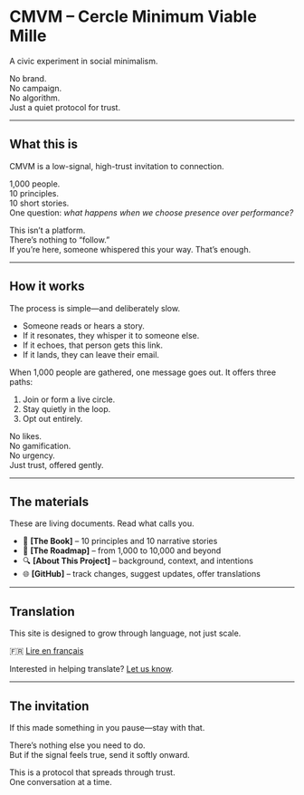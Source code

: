 # CMVM – Cercle Minimum Viable Mille

A civic experiment in social minimalism.

No brand.  
No campaign.  
No algorithm.  
Just a quiet protocol for trust.

---

## What this is

CMVM is a low-signal, high-trust invitation to connection.

1,000 people.  
10 principles.  
10 short stories.  
One question: *what happens when we choose presence over performance?*

This isn’t a platform.  
There’s nothing to “follow.”  
If you’re here, someone whispered this your way. That’s enough.

---

## How it works

The process is simple—and deliberately slow.

- Someone reads or hears a story.
- If it resonates, they whisper it to someone else.
- If it echoes, that person gets this link.
- If it lands, they can leave their email.

When 1,000 people are gathered, one message goes out. It offers three paths:

1. Join or form a live circle.
2. Stay quietly in the loop.
3. Opt out entirely.

No likes.  
No gamification.  
No urgency.  
Just trust, offered gently.

---

## The materials

These are living documents. Read what calls you.

- 📘 **[The Book]** – 10 principles and 10 narrative stories
- 🧭 **[The Roadmap]** – from 1,000 to 10,000 and beyond
- 🔍 **[About This Project]** – background, context, and intentions
- 🌐 **[GitHub]** – track changes, suggest updates, offer translations

---

## Translation

This site is designed to grow through language, not just scale.

🇫🇷 [Lire en français](#)

Interested in helping translate? [Let us know](#).

---

## The invitation

If this made something in you pause—stay with that.

There’s nothing else you need to do.  
But if the signal feels true, send it softly onward.

This is a protocol that spreads through trust.  
One conversation at a time.
